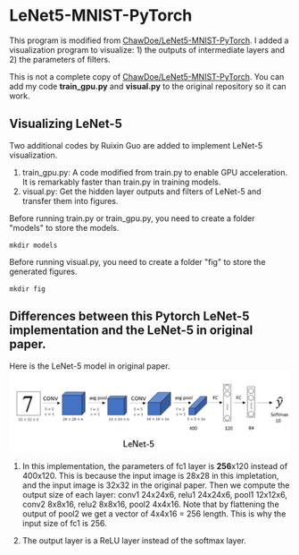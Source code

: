 # LeNet5-MNIST-PyTorch

This program is modified from [ChawDoe/LeNet5-MNIST-PyTorch](https://github.com/ChawDoe/LeNet5-MNIST-PyTorch). I added a visualization program to visualize: 1) the outputs of intermediate layers and 2) the parameters of filters.

This is not a complete copy of [ChawDoe/LeNet5-MNIST-PyTorch](https://github.com/ChawDoe/LeNet5-MNIST-PyTorch). You can add my code **train_gpu.py** and **visual.py** to the original repository so it can work.

## Visualizing LeNet-5

Two additional codes by Ruixin Guo are added to implement LeNet-5 visualization.
1. train_gpu.py: A code modified from train.py to enable GPU acceleration. It is remarkably faster than train.py in training models.
2. visual.py: Get the hidden layer outputs and filters of LeNet-5 and transfer them into figures.

Before running train.py or train_gpu.py, you need to create a folder "models" to store the models.
```
mkdir models
```
Before running visual.py, you need to create a folder "fig" to store the generated figures.
```
mkdir fig
```

## Differences between this Pytorch LeNet-5 implementation and the LeNet-5 in original paper.
Here is the LeNet-5 model in original paper.
![](./LeNet-5.png)

1. In this implementation, the parameters of fc1 layer is **256**x120 instead of 400x120. This is because the input image is 28x28 in this impletation, and the input image is 32x32 in the original paper. Then we compute the output size of each layer:
conv1    24x24x6, 
relu1    24x24x6, 
pool1    12x12x6, 
conv2    8x8x16, 
relu2    8x8x16, 
pool2    4x4x16. 
Note that by flattening the output of pool2 we get a vector of 4x4x16 = 256 length. This is why the input size of fc1 is 256.

2. The output layer is a ReLU layer instead of the softmax layer.
